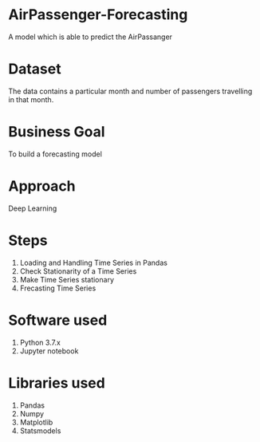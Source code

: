 # AirPassenger-Forecasting
A model which is able to predict the AirPassanger

# Dataset
The data contains a particular month and number of passengers travelling in that month.

# Business Goal
To build a forecasting model

# Approach
Deep Learning 

# Steps
  1. Loading and Handling Time Series in Pandas
  2. Check Stationarity of a Time Series
  3. Make Time Series stationary
  4. Frecasting  Time Series
# Software used
  1. Python 3.7.x
  2. Jupyter notebook
  
# Libraries used
  1. Pandas
  2. Numpy
  3. Matplotlib
  4. Statsmodels
 

